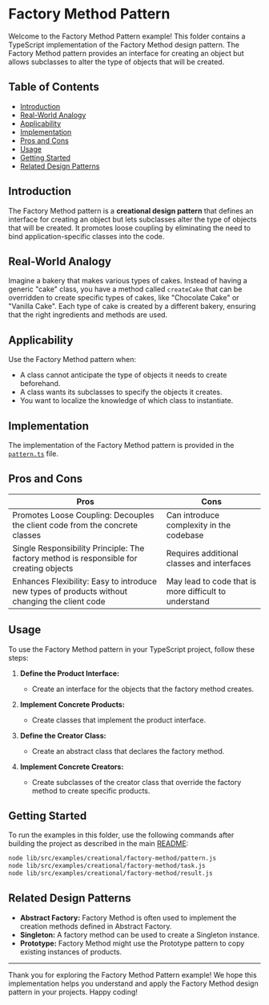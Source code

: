 # Factory Method Pattern

Welcome to the Factory Method Pattern example! This folder contains a TypeScript implementation of the Factory Method design pattern. The Factory Method pattern provides an interface for creating an object but allows subclasses to alter the type of objects that will be created.

## Table of Contents

-   [Introduction](#introduction)
-   [Real-World Analogy](#real-world-analogy)
-   [Applicability](#applicability)
-   [Implementation](#implementation)
-   [Pros and Cons](#pros-and-cons)
-   [Usage](#usage)
-   [Getting Started](#getting-started)
-   [Related Design Patterns](#related-design-patterns)

## Introduction

The Factory Method pattern is a **creational design pattern** that defines an interface for creating an object but lets subclasses alter the type of objects that will be created. It promotes loose coupling by eliminating the need to bind application-specific classes into the code.

## Real-World Analogy

Imagine a bakery that makes various types of cakes. Instead of having a generic "cake" class, you have a method called `createCake` that can be overridden to create specific types of cakes, like "Chocolate Cake" or "Vanilla Cake". Each type of cake is created by a different bakery, ensuring that the right ingredients and methods are used.

## Applicability

Use the Factory Method pattern when:

-   A class cannot anticipate the type of objects it needs to create beforehand.
-   A class wants its subclasses to specify the objects it creates.
-   You want to localize the knowledge of which class to instantiate.

## Implementation

The implementation of the Factory Method pattern is provided in the [`pattern.ts`](./pattern.ts) file.

## Pros and Cons

| Pros                                                                                           | Cons                                                  |
| ---------------------------------------------------------------------------------------------- | ----------------------------------------------------- |
| Promotes Loose Coupling: Decouples the client code from the concrete classes                   | Can introduce complexity in the codebase              |
| Single Responsibility Principle: The factory method is responsible for creating objects        | Requires additional classes and interfaces            |
| Enhances Flexibility: Easy to introduce new types of products without changing the client code | May lead to code that is more difficult to understand |

## Usage

To use the Factory Method pattern in your TypeScript project, follow these steps:

1. **Define the Product Interface:**

    - Create an interface for the objects that the factory method creates.

2. **Implement Concrete Products:**

    - Create classes that implement the product interface.

3. **Define the Creator Class:**

    - Create an abstract class that declares the factory method.

4. **Implement Concrete Creators:**
    - Create subclasses of the creator class that override the factory method to create specific products.

## Getting Started

To run the examples in this folder, use the following commands after building the project as described in the main [README](../../../../README.md):

```bash
node lib/src/examples/creational/factory-method/pattern.js
node lib/src/examples/creational/factory-method/task.js
node lib/src/examples/creational/factory-method/result.js
```

## Related Design Patterns

-   **Abstract Factory:** Factory Method is often used to implement the creation methods defined in Abstract Factory.
-   **Singleton:** A factory method can be used to create a Singleton instance.
-   **Prototype:** Factory Method might use the Prototype pattern to copy existing instances of products.

---

Thank you for exploring the Factory Method Pattern example! We hope this implementation helps you understand and apply the Factory Method design pattern in your projects. Happy coding!

